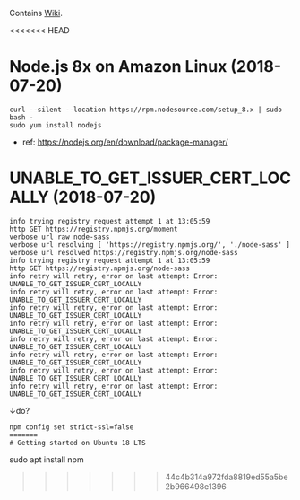 Contains [Wiki](../../wiki).

<<<<<<< HEAD
# Node.js 8x on Amazon Linux (2018-07-20)

```
curl --silent --location https://rpm.nodesource.com/setup_8.x | sudo bash -
sudo yum install nodejs
```

* ref: https://nodejs.org/en/download/package-manager/

# UNABLE_TO_GET_ISSUER_CERT_LOCALLY (2018-07-20)

```
info trying registry request attempt 1 at 13:05:59
http GET https://registry.npmjs.org/moment
verbose url raw node-sass
verbose url resolving [ 'https://registry.npmjs.org/', './node-sass' ]
verbose url resolved https://registry.npmjs.org/node-sass
info trying registry request attempt 1 at 13:05:59
http GET https://registry.npmjs.org/node-sass
info retry will retry, error on last attempt: Error: UNABLE_TO_GET_ISSUER_CERT_LOCALLY
info retry will retry, error on last attempt: Error: UNABLE_TO_GET_ISSUER_CERT_LOCALLY
info retry will retry, error on last attempt: Error: UNABLE_TO_GET_ISSUER_CERT_LOCALLY
info retry will retry, error on last attempt: Error: UNABLE_TO_GET_ISSUER_CERT_LOCALLY
info retry will retry, error on last attempt: Error: UNABLE_TO_GET_ISSUER_CERT_LOCALLY
info retry will retry, error on last attempt: Error: UNABLE_TO_GET_ISSUER_CERT_LOCALLY
info retry will retry, error on last attempt: Error: UNABLE_TO_GET_ISSUER_CERT_LOCALLY
info retry will retry, error on last attempt: Error: UNABLE_TO_GET_ISSUER_CERT_LOCALLY
```

↓do?

```
npm config set strict-ssl=false
=======
# Getting started on Ubuntu 18 LTS

```
sudo apt install npm
>>>>>>> 44c4b314a972fda8819ed55a5be2b966498e1396
```
